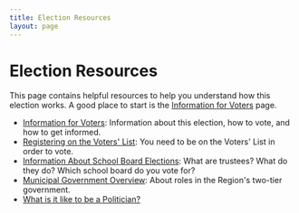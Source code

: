 ```yaml
---
title: Election Resources
layout: page
---
```


# Election Resources


This page contains helpful resources to help you understand how this
election works. A good place to start is the [Information for
Voters](./voter-info) page.

- [Information for Voters](./voter-info): Information about this
  election, how to vote, and how to get informed.
- [Registering on the Voters' List](./amend-voters-list): You need to
  be on the Voters' List in order to vote.
- [Information About School Board Elections](./school-boards-info):
  What are trustees? What do they do? Which school board do you vote
  for?
- [Municipal Government Overview](./municipal-structure): About roles
  in the Region's two-tier government.
- [What is it like to be a Politician?](./being-a-politician)
